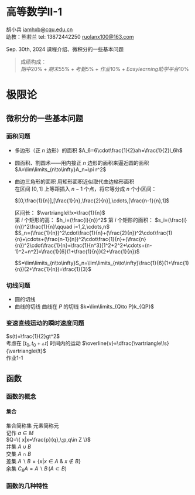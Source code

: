 # 高等数学II-1 

胡小兵 <iamhxb@cqu.edu.cn>  
助教：熊若兰 tel: 13872442250 <ruolanx100@163.com>  

Sep. 30th, 2024 课程介绍、微积分的一些基本问题  

>成绩构成：  
$期中20\%+期末55\%+考勤5\%+作业10\%+Easylearning助学平台10\%$  

# 极限论     
## 微积分的一些基本问题
### 面积问题
- 多边形（正 $n$ 边形）的面积 $A_6=6\cdot\frac{1}{2}ah=\frac{1}{2}l_6h$
- 圆面积、割圆术——用内接正 $n$ 边形的面积来逼近圆的面积  
  $A=\lim\limits_{n\to\infty}A_n=\pi r^2$
- 曲边三角形的面积  用矩形面积近似取代曲边梯形面积  
  在区间 $[0,1]$ 上等距插入 $n-1$ 个点，将它等分成 $n$ 个小区间：  

  $[0,\frac{1}{n}],[\frac{1}{n},\frac{2}{n}],\cdots,[\frac{n-1}{n},1]$  

  区间长： $\vartriangle\!x=\frac{1}{n}$  
  第 $i$ 个矩形的高： $h_i=(\frac{i}{n})^2$
  第 $i$ 个矩形的面积： $s_i=(\frac{i}{n})^2\frac{1}{n}\qquad i=1,2,\cdots,n$  
  $S_n=(\frac{1}{n})^2\cdot\frac{1}{n}+(\frac{2}{n})^2\cdot\frac{1}{n}+\cdots+(\frac{n-1}{n})^2\cdot\frac{1}{n}+(\frac{n}{n})^2\cdot\frac{1}{n}=\frac{1}{n^3}[1^2+2^2+\cdots+(n-1)^2+n^2]=\frac{1}{6}(1+\frac{1}{n})(2+\frac{1}{n})$  
  
  $S=\lim\limits_{n\to\infty}S_n=\lim\limits_{n\to\infty}\frac{1}{6}(1+\frac{1}{n})(2+\frac{1}{n})=\frac{1}{3}$

### 切线问题  
- 圆的切线  
- 曲线的切线 曲线在 $P$ 的切线 $k=\lim\limits_{Q\to P}k_{QP}$
### 变速直线运动的瞬时速度问题  
$s(t)=\frac{1}{2}gt^2$  
考虑在 $[t_0,t_0+\vartriangle \! t]$ 时间内的运动
$\overline{v}=\dfrac{\vartriangle\!s}{\vartriangle\!t}$  
作业1-1
## 函数
### 函数的概念  
#### 集合
集合简称集 元素简称元  
记作 $a\in M$  
$Q=\{ x|x=\frac{p}{q},\;p,q\in Z \}$  
并集 $A\cup B$  
交集 $A\cap B$  
差集 $A\backslash B=\{ x|x\in A \ \&\ x\notin B \}$  
余集 $C_BA=A\backslash B\,(A\subset B)$
### 函数的几种特性